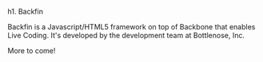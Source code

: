 
h1. Backfin

Backfin is a Javascript/HTML5 framework on top of Backbone that enables Live Coding. It's developed by the development team at Bottlenose, Inc.

More to come!
